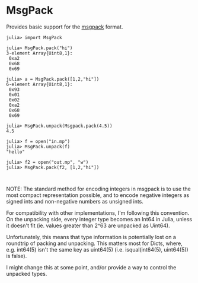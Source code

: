 # MsgPack

Provides basic support for the [msgpack](http://msgpack.org) format.

```
julia> import MsgPack

julia> MsgPack.pack("hi")
3-element Array{Uint8,1}:
 0xa2
 0x68
 0x69

julia> a = MsgPack.pack([1,2,"hi"])
6-element Array{Uint8,1}:
 0x93
 0x01
 0x02
 0xa2
 0x68
 0x69

julia> MsgPack.unpack(Msgpack.pack(4.5))
4.5

julia> f = open("in.mp")
julia> MsgPack.unpack(f)
"hello"

julia> f2 = open("out.mp", "w")
julia> MsgPack.pack(f2, [1,2,"hi"])



```
NOTE: The standard method for encoding integers in msgpack is to use the most compact representation possible, and to encode negative integers as signed ints and non-negative numbers as unsigned ints.

For compatibility with other implementations, I'm following this convention.  On the unpacking side, every integer type becomes an Int64 in Julia, unless it doesn't fit (ie. values greater than 2^63 are unpacked as Uint64).

Unfortunately, this means that type information is potentially lost on a roundtrip of packing and unpacking.  This matters most for Dicts, where, e.g. int64(5) isn't the same key as uint64(5) (i.e. isqual(int64(5), uint64(5)) is false).

I might change this at some point, and/or provide a way to control the unpacked types.
